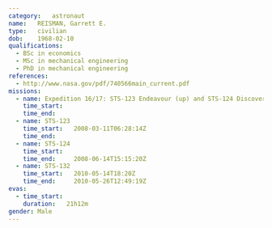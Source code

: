 ```yaml
---
category:	astronaut
name:	REISMAN, Garrett E.
type:	civilian
dob:	1968-02-10
qualifications:
  - BSc in economics
  - MSc in mechanical engineering
  - PhD in mechanical engineering
references:
  - http://www.nasa.gov/pdf/740566main_current.pdf
missions:
  - name: Expedition 16/17: STS-123 Endeavour (up) and STS-124 Discovery (down)
    time_start:   
    time_end:     
  - name: STS-123
    time_start:   2008-03-11T06:28:14Z
    time_end:     
  - name: STS-124
    time_start:   
    time_end:     2008-06-14T15:15:20Z
  - name: STS-132
    time_start:   2010-05-14T18:20Z
    time_end:     2010-05-26T12:49:19Z
evas:
  - time_start: 
    duration:   21h12m
gender:	Male
---
```

